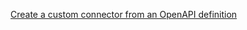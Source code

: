 [Create a custom connector from an OpenAPI definition](https://docs.microsoft.com/en-us/connectors/custom-connectors/define-openapi-definition)
